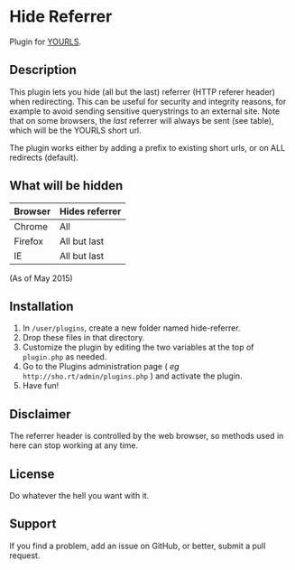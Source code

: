 Hide Referrer
====================

Plugin for [YOURLS](http://yourls.org). 

Description
-----------
This plugin lets you hide (all but the last) referrer (HTTP referer header) when redirecting. This can be useful for security and integrity reasons, for example to avoid sending sensitive querystrings to an external site. Note that on some browsers, the *last* referrer  will always be sent (see table), which will be the YOURLS short url.

The plugin works either by adding a prefix to existing short urls, or on ALL redirects (default).

What will be hidden
-------------------

Browser | Hides referrer
--- | --- 
Chrome | All
Firefox | All but last
IE | All but last

(As of May 2015)

Installation
------------
1. In `/user/plugins`, create a new folder named hide-referrer.
2. Drop these files in that directory.
3. Customize the plugin by editing the two variables at the top of `plugin.php` as needed.
4. Go to the Plugins administration page ( *eg* `http://sho.rt/admin/plugins.php` ) and activate the plugin.
5. Have fun!

Disclaimer
----------
The referrer header is controlled by the web browser, so methods used in here can stop working at any time.

License
-------
Do whatever the hell you want with it.

Support
-------
If you find a problem, add an issue on GitHub, or better, submit a pull request.
